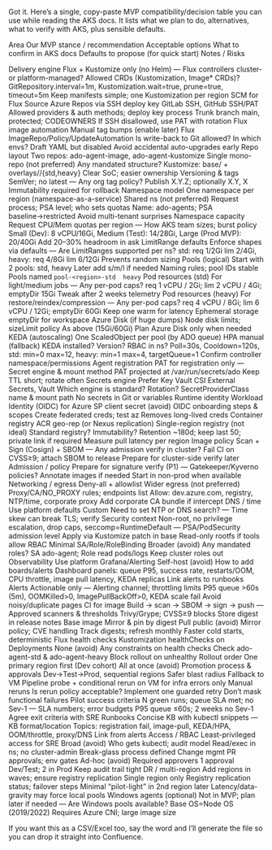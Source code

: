 Got it. Here’s a single, copy-paste MVP compatibility/decision table you can use while reading the AKS docs. It lists what we plan to do, alternatives, what to verify with AKS, plus sensible defaults.

Area	Our MVP stance / recommendation	Acceptable options	What to confirm in AKS docs	Defaults to propose (for quick start)	Notes / Risks

Delivery engine	Flux + Kustomize only (no Helm)	—	Flux controllers cluster- or platform-managed? Allowed CRDs (Kustomization, Image* CRDs)?	GitRepository.interval=1m, Kustomization.wait=true, prune=true, timeout=5m	Keep manifests simple; one Kustomization per region
SCM for Flux Source	Azure Repos via SSH deploy key	GitLab SSH, GitHub SSH/PAT	Allowed providers & auth methods; deploy key process	Trunk branch main, protected; CODEOWNERS	If SSH disallowed, use PAT with rotation
Flux image automation	Manual tag bumps (enable later)	Flux ImageRepo/Policy/UpdateAutomation	Is write-back to Git allowed? In which envs?	Draft YAML but disabled	Avoid accidental auto-upgrades early
Repo layout	Two repos: ado-agent-image, ado-agent-kustomize	Single mono-repo (not preferred)	Any mandated structure?	Kustomize: base/ + overlays/<region>/{std,heavy}	Clear SoC; easier ownership
Versioning & tags	SemVer; no latest	—	Any org tag policy?	Publish X.Y.Z; optionally X.Y, X	Immutability required for rollback
Namespace model	One namespace per region (namespace-as-a-service)	Shared ns (not preferred)	Request process; PSA level; who sets quotas	Name: ado-agents; PSA baseline→restricted	Avoid multi-tenant surprises
Namespace capacity	Request CPU/Mem quotas per region	—	How AKS team sizes; burst policy	Small (Dev): 8 vCPU/16Gi, Medium (Test): 14/28Gi, Large (Prod MVP): 20/40Gi	Add 20–30% headroom in ask
LimitRange defaults	Enforce shapes via defaults	—	Are LimitRanges supported per ns?	std: req 1/2Gi lim 2/4Gi, heavy: req 4/8Gi lim 6/12Gi	Prevents random sizing
Pools (logical)	Start with 2 pools: std, heavy	Later add s/m/l if needed	Naming rules; pool IDs stable	Pools named `pool-<region>-std	heavy`
Pod resources (std)	For light/medium jobs	—	Any per-pod caps?	req 1 vCPU / 2Gi; lim 2 vCPU / 4Gi; emptyDir 15Gi	Tweak after 2 weeks telemetry
Pod resources (heavy)	For restore/reindex/compression	—	Any per-pod caps?	req 4 vCPU / 8Gi; lim 6 vCPU / 12Gi; emptyDir 60Gi	Keep one warm for latency
Ephemeral storage	emptyDir for workspace	Azure Disk (if huge dumps)	Node disk limits; sizeLimit policy	As above (15Gi/60Gi)	Plan Azure Disk only when needed
KEDA (autoscaling)	One ScaledObject per pool (by ADO queue)	HPA manual (fallback)	KEDA installed? Version? RBAC in ns?	Poll=30s, Cooldown=120s, std: min=0 max=12, heavy: min=1 max=4, targetQueue=1	Confirm controller namespace/permissions
Agent registration	PAT for registration only	—	Secret engine & mount method	PAT projected at /var/run/secrets/ado	Keep TTL short; rotate often
Secrets engine	Prefer Key Vault CSI	External Secrets, Vault	Which engine is standard? Rotation?	SecretProviderClass name & mount path	No secrets in Git or variables
Runtime identity	Workload Identity (OIDC) for Azure	SP client secret (avoid)	OIDC onboarding steps & scopes	Create federated creds; test az	Removes long-lived creds
Container registry	ACR geo-rep (or Nexus replication)	Single-region registry (not ideal)	Standard registry? Immutability?	Retention ~180d; keep last 50; private link if required	Measure pull latency per region
Image policy	Scan + Sign (Cosign) + SBOM	—	Any admission verify in cluster?	Fail CI on CVSS≥9; attach SBOM to release	Prepare for cluster-side verify later
Admission / policy	Prepare for signature verify (P1)	—	Gatekeeper/Kyverno policies?	Annotate images if needed	Start in non-prod when available
Networking / egress	Deny-all + allowlist	Wider egress (not preferred)	Proxy/CA/NO_PROXY rules; endpoints list	Allow: dev.azure.com, registry, NTP/time, corporate proxy	Add corporate CA bundle if intercept
DNS / time	Use platform defaults	Custom	Need to set NTP or DNS search?	—	Time skew can break TLS; verify
Security context	Non-root, no privilege escalation, drop caps, seccomp=RuntimeDefault	—	PSA/PodSecurity admission level	Apply via Kustomize patch in base	Read-only rootfs if tools allow
RBAC	Minimal SA/Role/RoleBinding	Broader (avoid)	Any mandated roles?	SA ado-agent; Role read pods/logs	Keep cluster roles out
Observability	Use platform Grafana/Alerting	Self-host (avoid)	How to add boards/alerts	Dashboard panels: queue P95, success rate, restarts/OOM, CPU throttle, image pull latency, KEDA replicas	Link alerts to runbooks
Alerts	Actionable only	—	Alerting channel; throttling limits	P95 queue >60s (5m), OOMKilled>0, ImagePullBackOff>0, KEDA scale fail	Avoid noisy/duplicate pages
CI for image	Build → scan → SBOM → sign → push	—	Approved scanners & thresholds	Trivy/Grype; CVSS≥9 blocks	Store digest in release notes
Base image	Mirror & pin by digest	Pull public (avoid)	Mirror policy; CVE handling	Track digests; refresh monthly	Faster cold starts, deterministic
Flux health checks	Kustomization healthChecks on Deployments	None (avoid)	Any constraints on health checks	Check ado-agent-std & ado-agent-heavy	Block rollout on unhealthy
Rollout order	One primary region first (Dev cohort)	All at once (avoid)	Promotion process & approvals	Dev→Test→Prod, sequential regions	Safer blast radius
Fallback to VM	Pipeline probe + conditional rerun on VM for infra errors only	Manual reruns	Is rerun policy acceptable?	Implement one guarded retry	Don’t mask functional failures
Pilot success criteria	N green runs; queue SLA met; no Sev-1	—	SLA numbers; error budgets	P95 queue ≤60s; 2 weeks no Sev-1	Agree exit criteria with SRE
Runbooks	Concise KB with kubectl snippets	—	KB format/location	Topics: registration fail, image-pull, KEDA/HPA, OOM/throttle, proxy/DNS	Link from alerts
Access / RBAC	Least-privileged access for SRE	Broad (avoid)	Who gets kubectl; audit model	Read/exec in ns; no cluster-admin	Break-glass process defined
Change mgmt	PR approvals; env gates	Ad-hoc (avoid)	Required approvers	1 approval Dev/Test; 2 in Prod	Keep audit trail tight
DR / multi-region	Add regions in waves; ensure registry replication	Single region only	Registry replication status; failover steps	Minimal “pilot-light” in 2nd region later	Latency/data-gravity may force local pools
Windows agents (optional)	Not in MVP; plan later if needed	—	Are Windows pools available?	Base OS=Node OS (2019/2022)	Requires Azure CNI; large image size


If you want this as a CSV/Excel too, say the word and I’ll generate the file so you can drop it straight into Confluence.

